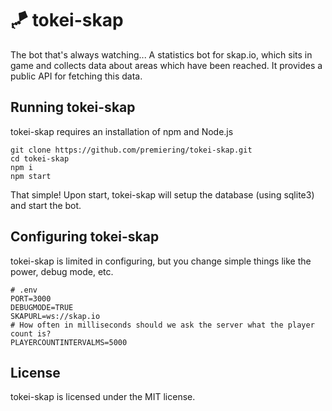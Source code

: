 # 🪁 tokei-skap
The bot that's always watching... A statistics bot for skap.io, which sits in game and collects data about areas which have been reached. It provides a public API for fetching this data.

## Running tokei-skap
tokei-skap requires an installation of npm and Node.js
```shell
git clone https://github.com/premiering/tokei-skap.git
cd tokei-skap
npm i
npm start
```
That simple! Upon start, tokei-skap will setup the database (using sqlite3) and start the bot.

## Configuring tokei-skap
tokei-skap is limited in configuring, but you change simple things like the power, debug mode, etc.
```dosini
# .env
PORT=3000
DEBUGMODE=TRUE
SKAPURL=ws://skap.io
# How often in milliseconds should we ask the server what the player count is?
PLAYERCOUNTINTERVALMS=5000
```

## License
tokei-skap is licensed under the MIT license.